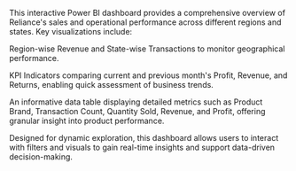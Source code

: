 This interactive Power BI dashboard provides a comprehensive overview of Reliance's sales and operational performance across different regions and states.  Key visualizations include:

Region-wise Revenue and State-wise Transactions to monitor geographical performance.

KPI Indicators comparing current and previous month's Profit, Revenue, and Returns, enabling quick assessment of business trends.

An informative data table displaying detailed metrics such as Product Brand, Transaction Count, Quantity Sold, Revenue, and Profit, offering granular insight into product performance.

Designed for dynamic exploration, this dashboard allows users to interact with filters and visuals to gain real-time insights and support data-driven decision-making.
